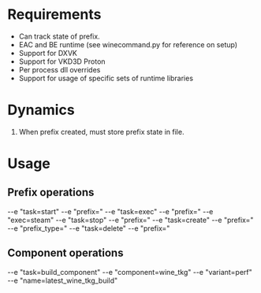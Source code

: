 # Requirements
- Can track state of prefix.
- EAC and BE runtime (see winecommand.py for reference on setup)
- Support for DXVK
- Support for VKD3D Proton
- Per process dll overrides
- Support for usage of specific sets of runtime libraries

# Dynamics
1. When prefix created, must store prefix state in file. 

# Usage

## Prefix operations
--e "task=start"  --e "prefix=<prefix name>"
--e "task=exec"   --e "prefix=<prefix name>" --e "exec=steam"
--e "task=stop"   --e "prefix=<prefix name>"
--e "task=create" --e "prefix=<prefix name>" --e "prefix_type=<prefix type>"
--e "task=delete" --e "prefix=<prefix name>"

## Component operations
--e "task=build_component" --e "component=wine_tkg" --e "variant=perf" --e "name=latest_wine_tkg_build"